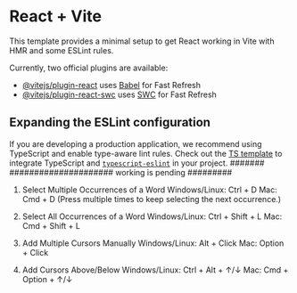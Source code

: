 # React + Vite

This template provides a minimal setup to get React working in Vite with HMR and some ESLint rules.

Currently, two official plugins are available:

- [@vitejs/plugin-react](https://github.com/vitejs/vite-plugin-react/blob/main/packages/plugin-react/README.md) uses [Babel](https://babeljs.io/) for Fast Refresh
- [@vitejs/plugin-react-swc](https://github.com/vitejs/vite-plugin-react-swc) uses [SWC](https://swc.rs/) for Fast Refresh

## Expanding the ESLint configuration

If you are developing a production application, we recommend using TypeScript and enable type-aware lint rules. Check out the [TS template](https://github.com/vitejs/vite/tree/main/packages/create-vite/template-react-ts) to integrate TypeScript and [`typescript-eslint`](https://typescript-eslint.io) in your project.
#######
##################### working is pending #########
1. Select Multiple Occurrences of a Word
Windows/Linux: Ctrl + D
Mac: Cmd + D
(Press multiple times to keep selecting the next occurrence.)

2. Select All Occurrences of a Word
Windows/Linux: Ctrl + Shift + L
Mac: Cmd + Shift + L
3. Add Multiple Cursors Manually
Windows/Linux: Alt + Click
Mac: Option + Click
4. Add Cursors Above/Below
Windows/Linux: Ctrl + Alt + ↑/↓
Mac: Cmd + Option + ↑/↓






